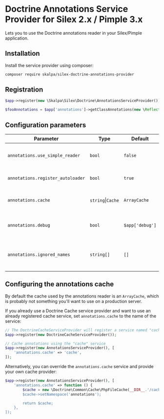 
# Doctrine Annotations Service Provider for Silex 2.x / Pimple 3.x

Lets you to use the Doctrine annotations reader in your
Silex/Pimple application.

## Installation

Install the service provider using composer:

```bash
composer require skalpa/silex-doctrine-annotations-provider
```

## Registration

```php
$app->register(new \Skalpa\Silex\Doctrine\AnnotationsServiceProvider());

$fooAnnotations = $app['annotations']->getClassAnnotations(new \ReflectionClass('Foobar\FooClass'));
```

## Configuration parameters

| Parameter | Type | Default | Description |
|-----------|------|---------|-------------|
| `annotations.use_simple_reader`   | `bool`                   | `false`         | Whether to use the Doctrine `AnnotationReader` or `SimpleAnnotationReader` class |
| `annotations.register_autoloader` | `bool`                   | `true`          | Whether to autoload annotations using the PHP autoloader |
| `annotations.cache`               | `string`&#124;`Cache`           | `ArrayCache`    | `Doctrine\Common\Cache\Cache` instance or name of a service that implements `Doctrine\Common\Cache\Cache` |
| `annotations.debug`               | `bool`                   | `$app['debug']` | Whether the cached reader should invalidate the cache files when the PHP class with annotations changed |
| `annotations.ignored_names`       | `string[]`               | `[]`            | List of names that should be ignored by the annotations reader (Note: this is not supported by the `SimpleAnnotationReader`) |

## Configuring the annotations cache

By default the cache used by the annotations reader is an `ArrayCache`,
which is probably not something you'll want to use on a production server.

If you already use a Doctrine Cache service provider and want to use an
already registered cache service, set `annotations.cache` to the name
of the service:

```php
// The DoctrineCacheServiceProvider will register a service named "cache"
$app->register(new DoctrineCacheServiceProvider());

// Cache annotations using the "cache" service
$app->register(new AnnotationsServiceProvider(), [
    'annotations.cache' => 'cache',
]);
```

Alternatively, you can override the `annotations.cache` service and
provide your own cache provider:

```php
$app->register(new AnnotationsServiceProvider(), [
    'annotations.cache' => function () {
        $cache = new \Doctrine\Common\Cache\PhpFileCache(__DIR__.'/cache);
        $cache->setNamespace('annotations');

        return $cache;
    },
]);
```
